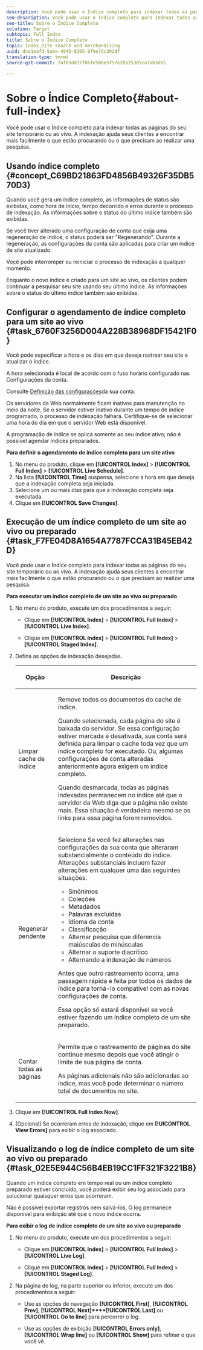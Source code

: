 ```yaml
---
description: Você pode usar o Índice completo para indexar todas as páginas do seu site temporário ou ao vivo. A indexação ajuda seus clientes a encontrar mais facilmente o que estão procurando ou o que precisam ao realizar uma pesquisa.
seo-description: Você pode usar o Índice completo para indexar todas as páginas do seu site temporário ou ao vivo. A indexação ajuda seus clientes a encontrar mais facilmente o que estão procurando ou o que precisam ao realizar uma pesquisa.
seo-title: Sobre o Índice Completo
solution: Target
subtopic: Full Index
title: Sobre o Índice Completo
topic: Index,Site search and merchandising
uuid: dce1eafd-5aea-4945-8305-8f9e7dc392df
translation-type: tm+mt
source-git-commit: 7af85dd37f06fe506e5f57e28a25385ca7ab3db5

---
```



# Sobre o Índice Completo{#about-full-index}

Você pode usar o Índice completo para indexar todas as páginas do seu site temporário ou ao vivo. A indexação ajuda seus clientes a encontrar mais facilmente o que estão procurando ou o que precisam ao realizar uma pesquisa.

## Usando índice completo {#concept_C69BD21863FD4856B49326F35DB570D3}

Quando você gera um índice completo, as informações de status são exibidas, como hora de início, tempo decorrido e erros durante o processo de indexação. As informações sobre o status do último índice também são exibidas.

Se você tiver alterado uma configuração de conta que exija uma regeneração de índice, o status poderá ser &quot;Regenerando&quot;. Durante a regeneração, as configurações da conta são aplicadas para criar um índice de site atualizado.

Você pode interromper ou reiniciar o processo de indexação a qualquer momento.

Enquanto o novo índice é criado para um site ao vivo, os clientes podem continuar a pesquisar seu site usando seu último índice. As informações sobre o status do último índice também são exibidas.

## Configurar o agendamento de índice completo para um site ao vivo {#task_6760F3256D004A228B38968DF15421F0}

Você pode especificar a hora e os dias em que deseja rastrear seu site e atualizar o índice.

A hora selecionada é local de acordo com o fuso horário configurado nas Configurações da conta.

Consulte [Definição das configurações](../c-about-settings-menu/c-about-account-options-menu.md#task_80A38D0C8E4F453395BD67B81E4B45D9)da sua conta.

Os servidores da Web normalmente ficam inativos para manutenção no meio da noite. Se o servidor estiver inativo durante um tempo de índice programado, o processo de indexação falhará. Certifique-se de selecionar uma hora do dia em que o servidor Web está disponível.

A programação de índice se aplica somente ao seu índice ativo; não é possível agendar índices preparados.

**Para definir o agendamento de índice completo para um site ativo**

1. No menu do produto, clique em **[!UICONTROL Index]** > **[!UICONTROL Full Index]** > **[!UICONTROL Live Schedule]**.
1. Na lista **[!UICONTROL Time]** suspensa, selecione a hora em que deseja que a indexação completa seja iniciada.
1. Selecione um ou mais dias para que a indexação completa seja executada.
1. Clique em **[!UICONTROL Save Changes]**.

## Execução de um índice completo de um site ao vivo ou preparado {#task_F7FE04D8A1654A7787FCCA31B45EB42D}

Você pode usar o Índice completo para indexar todas as páginas do seu site temporário ou ao vivo. A indexação ajuda seus clientes a encontrar mais facilmente o que estão procurando ou o que precisam ao realizar uma pesquisa.

**Para executar um índice completo de um site ao vivo ou preparado**

1. No menu do produto, execute um dos procedimentos a seguir:

   * Clique em **[!UICONTROL Index]** > **[!UICONTROL Full Index]** > **[!UICONTROL Live Index]**.

   * Clique em **[!UICONTROL Index]** > **[!UICONTROL Full Index]** > **[!UICONTROL Staged Index]**.

1. Defina as opções de indexação desejadas.

   <table> 
    <thead> 
    <tr> 
    <th colname="col1" class="entry"> <p>Opção </p> </th> 
    <th colname="col2" class="entry"> <p>Descrição </p> </th> 
    </tr> 
    </thead>
    <tbody> 
    <tr> 
    <td colname="col1"> <p>Limpar cache de índice </p> </td> 
    <td colname="col2"> <p>Remove todos os documentos do cache de índice. </p> <p>Quando selecionada, cada página do site é baixada do servidor. Se essa configuração estiver marcada e desativada, sua conta será definida para limpar o cache toda vez que um índice completo for executado. Ou, algumas configurações de conta alteradas anteriormente agora exigem um índice completo. </p> <p>Quando desmarcada, todas as páginas indexadas permanecem no índice até que o servidor da Web diga que a página não existe mais. Essa situação é verdadeira mesmo se os links para essa página forem removidos. </p> </td> 
    </tr> 
    <tr> 
    <td colname="col1"> <p>Regenerar pendente </p> </td> 
    <td colname="col2"> <p>Selecione Se você fez alterações nas configurações da sua conta que alteraram substancialmente o conteúdo do índice. Alterações substanciais incluem fazer alterações em qualquer uma das seguintes situações: 
    <ul id="ul_4EB8FF692FEB47BBB9A64D61299380D1"> 
    <li id="li_7CF8D286512F4210BEA3DB9F0EFA097A">Sinônimos </li> 
    <li id="li_8178ABC342BB4365B3927E20433756E3">Coleções </li> 
    <li id="li_57C8BD06BFA64AFAA2C9EF2CC59520EF">Metadados </li> 
    <li id="li_C4B6A7DA023B4A43991D03EC592170C9">Palavras excluídas </li> 
    <li id="li_9E0AD4B6DDC24A5A8FB5C2C1CCD5348A">Idioma da conta </li> 
    <li id="li_338F107547DF48AAA0EF90F4AD8664A5">Classificação </li> 
    <li id="li_7F49B86D94974E79AAD381A64A1400F2">Alternar pesquisa que diferencia maiúsculas de minúsculas </li> 
    <li id="li_E8FE6EE240A840AC826ADF4294AAC6F6">Alternar o suporte diacrítico </li> 
    <li id="li_51763D482DCB4ED0972966F492B8C0F2">Alternando a indexação de números </li> 
    </ul> </p> <p>Antes que outro rastreamento ocorra, uma passagem rápida é feita por todos os dados de índice para torná-lo compatível com as novas configurações de conta. </p> <p>Essa opção só estará disponível se você estiver fazendo um índice completo de um site preparado. </p> </td> 
    </tr> 
    <tr> 
    <td colname="col1"> <p>Contar todas as páginas </p> </td> 
    <td colname="col2"> <p>Permite que o rastreamento de páginas do site continue mesmo depois que você atingir o limite de sua página de conta. </p> <p>As páginas adicionais não são adicionadas ao índice, mas você pode determinar o número total de documentos no site. </p> </td> 
    </tr> 
    </tbody> 
    </table>

1. Clique em **[!UICONTROL Full Index Now]**.
1. (Opcional) Se ocorreram erros de indexação, clique em **[!UICONTROL View Errors]** para exibir o log associado.

## Visualizando o log de índice completo de um site ao vivo ou preparado {#task_02E5E944C56B4EB19CC1FF321F3221B8}

Quando um índice completo em tempo real ou um índice completo preparado estiver concluído, você poderá exibir seu log associado para solucionar quaisquer erros que ocorreram.

Não é possível exportar registros nem salvá-los. O log permanece disponível para exibição até que o novo índice ocorra.

**Para exibir o log de índice completo de um site ao vivo ou preparado**

1. No menu do produto, execute um dos procedimentos a seguir:

   * Clique em **[!UICONTROL Index]** > **[!UICONTROL Full Index]** > **[!UICONTROL Live Log]**.

   * Clique em **[!UICONTROL Index]** > **[!UICONTROL Full Index]** > **[!UICONTROL Staged Log]**.

1. Na página de log, na parte superior ou inferior, execute um dos procedimentos a seguir:

   * Use as opções de navegação **[!UICONTROL First]**, **[!UICONTROL Prev]**, **[!UICONTROL Next]****[!UICONTROL Last]** ou **[!UICONTROL Go to line]** para percorrer o log.

   * Use as opções de exibição **[!UICONTROL Errors only]**, **[!UICONTROL Wrap line]** ou **[!UICONTROL Show]** para refinar o que você vê.

